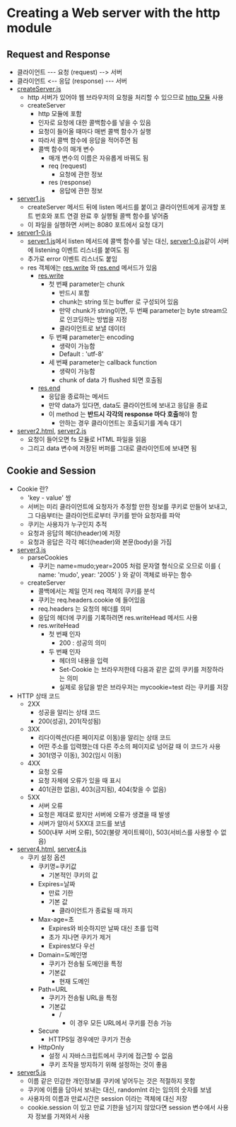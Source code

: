 # Creating a Web server with the http module

## Request and Response
- 클라이언트 --- 요청 (request)  --> 서버
- 클라이언트 <-- 응답 (response) --- 서버
- [createServer.js](./4.1/createServer.js)
  - http 서버가 있어야 웹 브라우저의 요청을 처리할 수 있으므로 [http 모듈](https://nodejs.org/api/http.html) 사용
  - createServer
    - http 모듈에 포함
    - 인자로 요청에 대한 콜백함수를 넣을 수 있음
    - 요청이 들어올 때마다 매번 콜백 함수가 실행
    - 따라서 콜백 함수에 응답을 적어주면 됨
    - 콜백 함수의 매개 변수
      - 매개 변수의 이름은 자유롭게 바꿔도 됨
      - req (request)
        - 요청에 관한 정보
      - res (response)
        - 응답에 관한 정보
- [server1.js](./4.1/server1.js)
  - createServer 메서드 뒤에 listen 메서드를 붙이고 클라이언트에게 공개할 포트 번호와 포트 연결 완료 후 실행될 콜백 함수를 넣어줌
  - 이 파일을 실행하면 서버는 8080 포트에서 요청 대기
- [server1-0.js](./4.1/server1-0.js)
  - [server1.js](./4.1/server1.js)에서 listen 메서드에 콜백 함수를 넣는 대신, [server1-0.js](./4.1/server1-0.js)같이 서버에 listening 이벤트 리스너를 붙여도 됨
  - 추가로 error 이벤트 리스너도 붙임
  - res 객체에는 [res.write](https://nodejs.org/api/http.html#http_response_write_chunk_encoding_callback) 와 [res.end](https://nodejs.org/api/http.html#http_response_end_data_encoding_callback) 메서드가 있음
    - [res.write](https://nodejs.org/api/http.html#http_response_write_chunk_encoding_callback)
      - 첫 번째 parameter는 chunk
        - 반드시 포함
        - chunk는 string 또는 buffer 로 구성되어 있음
        - 만약 chunk가 string이면, 두 번째 parameter는 byte stream으로 인코딩하는 방법을 지정
        - 클라이언트로 보낼 데이터
      - 두 번째 parameter는 encoding
        - 생략이 가능함
        - Default : 'utf-8'
      - 세 번째 parameter는 callback function
        - 생략이 가능함
        - chunk of data 가 flushed 되면 호출됨
    - [res.end](https://nodejs.org/api/http.html#http_response_end_data_encoding_callback)
      - 응답을 종료하는 메서드
      - 만약 data가 있다면, data도 클라이언트에 보내고 응답을 종료
      - 이 method 는 **반드시 각각의 response 마다 호출**해야 함
        - 안하는 경우 클라이언트는 호출되기를 계속 대기
- [server2.html](./4.1/server2.html), [server2.js](./4.1/server2.js)
  - 요청이 들어오면 fs 모듈로 HTML 파일을 읽음
  - 그리고 data 변수에 저장된 버퍼를 그대로 클라이언트에 보내면 됨

## Cookie and Session
- Cookie 란?
  - 'key - value' 쌍
  - 서버는 미리 클라이언트에 요청자가 추정할 만한 정보를 쿠키로 만들어 보내고, 그 다음부터는 클라이언트로부터 쿠키를 받아 요청자를 파악
  - 쿠키는 사용자가 누구인지 추적
  - 요청과 응답의 헤더(header)에 저장
  - 요청과 응답은 각각 헤더(header)와 본문(body)을 가짐
- [server3.js](./4.2/server3.js)
  - parseCookies
    - 쿠키는 name=mudo;year=2005 처럼 문자열 형식으로 오므로 이를 { name: 'mudo', year: '2005' } 와 같이 객체로 바꾸는 함수
  - createServer
    - 콜백에서는 제일 먼저 req 객체의 쿠키를 분석
    - 쿠키는 req.headers.cookie 에 들어있음
    - req.headers 는 요청의 헤더를 의미
    - 응답의 헤더에 쿠키를 기록하려면 res.writeHead 메서드 사용
    - res.writeHead
      - 첫 번째 인자
        - 200 : 성공의 의미
      - 두 번째 인자
        - 헤더의 내용을 입력
        - Set-Cookie 는 브라우저한테 다음과 같은 값의 쿠키를 저장하라는 의미
        - 실제로 응답을 받은 브라우저는 mycookie=test 라는 쿠키를 저장
- HTTP 상태 코드
  - 2XX
    - 성공을 알리는 상태 코드
    - 200(성공), 201(작성됨)
  - 3XX
    - 리다이렉션(다른 페이지로 이동)을 알리는 상태 코드
    - 어떤 주소를 입력했는데 다른 주소의 페이지로 넘어갈 때 이 코드가 사용
    - 301(영구 이동), 302(임시 이동)
  - 4XX
    - 요청 오류
    - 요청 자체에 오류가 있을 때 표시
    - 401(권한 없음), 403(금지됨), 404(찾을 수 없음)
  - 5XX
    - 서버 오류
    - 요청은 제대로 왔지만 서버에 오류가 생겼을 때 발생
    - 서버가 알아서 5XX대 코드를 보냄
    - 500(내부 서버 오류), 502(불량 게이트웨이), 503(서비스를 사용할 수 없음)
- [server4.html](./4.2/server4.html), [server4.js](./4.2/server4.js)
  - 쿠키 설정 옵션
    - 쿠키명=쿠키값
      - 기본적인 쿠키의 값
    - Expires=날짜
      - 만료 기한
      - 기본 값
        - 클라이언트가 종료될 때 까지
    - Max-age=초
      - Expires와 비슷하지만 날짜 대신 초를 입력
      - 초가 지나면 쿠키가 제거
      - Expires보다 우선
    - Domain=도메인명
      - 쿠키가 전송될 도메인을 특정
      - 기본값
        - 현재 도메인
    - Path=URL
      - 쿠키가 전송될 URL을 특정
      - 기본값
        - /
          - 이 경우 모든 URL에서 쿠키를 전송 가능
    - Secure
      - HTTPS일 경우에만 쿠키가 전송
    - HttpOnly
      - 설정 시 자바스크립트에서 쿠키에 접근할 수 없음
      - 쿠키 조작을 방지하기 위해 설정하는 것이 좋음
- [server5.js](./4.2/server5.js)
  - 이름 같은 민감한 개인정보를 쿠키에 넣어두는 것은 적절하지 못함
  - 쿠키에 이름을 담아서 보내는 대신, randomInt 라는 임의의 숫자를 보냄
  - 사용자의 이름과 만료시간은 session 이라는 객체에 대신 저장
  - cookie.session 이 있고 만료 기한을 넘기지 않았다면 session 변수에서 사용자 정보를 가져와서 사용